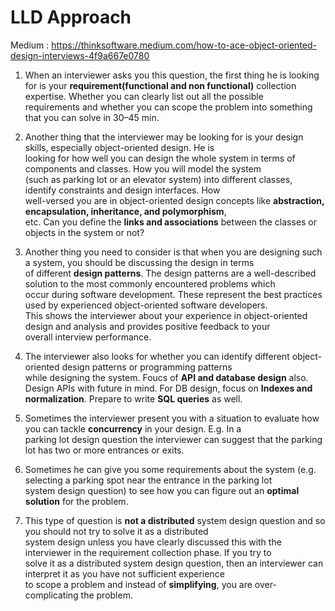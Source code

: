 # LLD Approach

Medium : https://thinksoftware.medium.com/how-to-ace-object-oriented-design-interviews-4f9a667e0780

1. When an interviewer asks you this question, the first thing he is looking for is your 
**requirement(functional and non functional)** collection expertise. Whether you can clearly list out all the possible \
requirements and whether you can scope the problem into something that you can solve in 30–45 min.

2. Another thing that the interviewer may be looking for is your design skills, especially object-oriented design. He is \
looking for how well you can design the whole system in terms of components and classes. How you will model the system \
(such as parking lot or an elevator system) into different classes, identify constraints and design interfaces. How \
well-versed you are in object-oriented design concepts like **abstraction, encapsulation, inheritance, and polymorphism**, \
etc. Can you define the **links and associations** between the classes or objects in the system or not?

3. Another thing you need to consider is that when you are designing such a system, you should be discussing the design in terms \
of different **design patterns**. The design patterns are a well-described solution to the most commonly encountered problems which \
occur during software development. These represent the best practices used by experienced object-oriented software developers. \
This shows the interviewer about your experience in object-oriented design and analysis and provides positive feedback to your \
overall interview performance.

4. The interviewer also looks for whether you can identify different object-oriented design patterns or programming patterns \
while designing the system. Foucs of **API and database design** also. Design APIs with future in mind. For DB design, focus on
**Indexes and normalization**. Prepare to write **SQL queries** as well.

5. Sometimes the interviewer present you with a situation to evaluate how you can tackle **concurrency** in your design. E.g. In a \
parking lot design question the interviewer can suggest that the parking lot has two or more entrances or exits.

6. Sometimes he can give you some requirements about the system (e.g. selecting a parking spot near the entrance in the parking lot \
system design question) to see how you can figure out an **optimal solution** for the problem.

7. This type of question is **not a distributed** system design question and so you should not try to solve it as a distributed \
system design unless you have clearly discussed this with the interviewer in the requirement collection phase. If you try to \
solve it as a distributed system design question, then an interviewer can interpret it as you have not sufficient experience \
to scope a problem and instead of **simplifying**, you are over-complicating the problem. 
